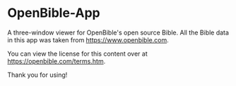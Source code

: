 # OpenBible-App
A three-window viewer for OpenBible's open source Bible. All the Bible data in this app was taken from https://www.openbible.com. 

You can view the license for this content over at https://openbible.com/terms.htm.

Thank you for using!
